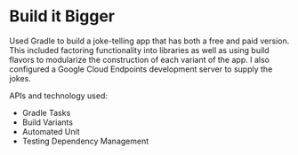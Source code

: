 # Build it Bigger

Used Gradle to build a joke-telling app that has both a free and paid version. This included factoring functionality into libraries as well as using build flavors to modularize the construction of each variant of the app. I also configured a Google Cloud Endpoints development server to supply the jokes.

APIs and technology used:
- Gradle Tasks
- Build Variants
- Automated Unit 
- Testing Dependency Management
